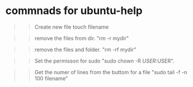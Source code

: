 # commnads for ubuntu-help

>> Create new file touch filename

>> remove the files from dir. "rm -r mydir"

>> remove the files and folder. "rm -rf mydir"

>> Set the permisson for sudo "sudo chown -R $USER:$USER".

>> Get the numer of lines from the buttom for a file "sudo tail -f -n 100 filename"
